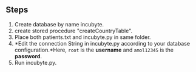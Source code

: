 ## Steps
1) Create database by name incubyte.
2) create stored procedure "createCountryTable".
3) Place both patients.txt and incubyte.py in same folder.
4) *Edit the connection String in incubyte.py according to your database configuration.*Here, `root` is the **username** and `amol12345` is the **password**.
5) Run incubyte.py.
